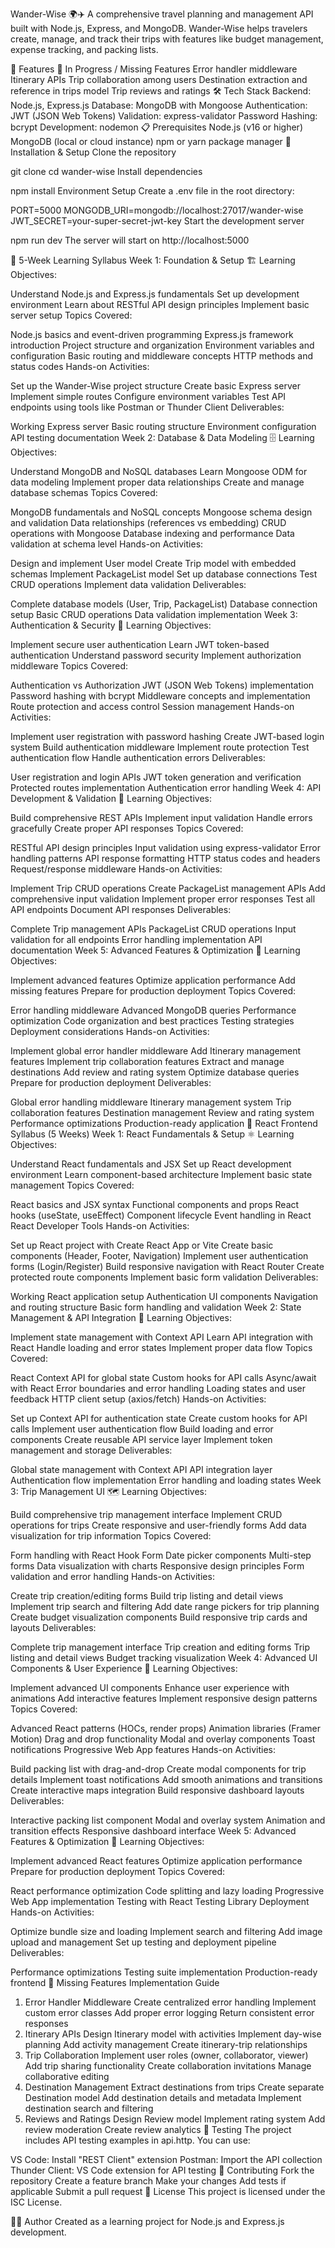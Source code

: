 Wander-Wise 🌍✈️
A comprehensive travel planning and management API built with Node.js, Express, and MongoDB. Wander-Wise helps travelers create, manage, and track their trips with features like budget management, expense tracking, and packing lists.

🚀 Features
🚧 In Progress / Missing Features
Error handler middleware
Itinerary APIs
Trip collaboration among users
Destination extraction and reference in trips model
Trip reviews and ratings
🛠️ Tech Stack
Backend: Node.js, Express.js
Database: MongoDB with Mongoose
Authentication: JWT (JSON Web Tokens)
Validation: express-validator
Password Hashing: bcrypt
Development: nodemon
📋 Prerequisites
Node.js (v16 or higher)
MongoDB (local or cloud instance)
npm or yarn package manager
🚀 Installation & Setup
Clone the repository

git clone <repository-url>
cd wander-wise
Install dependencies

npm install
Environment Setup Create a .env file in the root directory:

PORT=5000
MONGODB_URI=mongodb://localhost:27017/wander-wise
JWT_SECRET=your-super-secret-jwt-key
Start the development server

npm run dev
The server will start on http://localhost:5000

📖 5-Week Learning Syllabus
Week 1: Foundation & Setup 🏗️
Learning Objectives:

Understand Node.js and Express.js fundamentals
Set up development environment
Learn about RESTful API design principles
Implement basic server setup
Topics Covered:

Node.js basics and event-driven programming
Express.js framework introduction
Project structure and organization
Environment variables and configuration
Basic routing and middleware concepts
HTTP methods and status codes
Hands-on Activities:

Set up the Wander-Wise project structure
Create basic Express server
Implement simple routes
Configure environment variables
Test API endpoints using tools like Postman or Thunder Client
Deliverables:

Working Express server
Basic routing structure
Environment configuration
API testing documentation
Week 2: Database & Data Modeling 🗄️
Learning Objectives:

Understand MongoDB and NoSQL databases
Learn Mongoose ODM for data modeling
Implement proper data relationships
Create and manage database schemas
Topics Covered:

MongoDB fundamentals and NoSQL concepts
Mongoose schema design and validation
Data relationships (references vs embedding)
CRUD operations with Mongoose
Database indexing and performance
Data validation at schema level
Hands-on Activities:

Design and implement User model
Create Trip model with embedded schemas
Implement PackageList model
Set up database connections
Test CRUD operations
Implement data validation
Deliverables:

Complete database models (User, Trip, PackageList)
Database connection setup
Basic CRUD operations
Data validation implementation
Week 3: Authentication & Security 🔐
Learning Objectives:

Implement secure user authentication
Learn JWT token-based authentication
Understand password security
Implement authorization middleware
Topics Covered:

Authentication vs Authorization
JWT (JSON Web Tokens) implementation
Password hashing with bcrypt
Middleware concepts and implementation
Route protection and access control
Session management
Hands-on Activities:

Implement user registration with password hashing
Create JWT-based login system
Build authentication middleware
Implement route protection
Test authentication flow
Handle authentication errors
Deliverables:

User registration and login APIs
JWT token generation and verification
Protected routes implementation
Authentication error handling
Week 4: API Development & Validation 📝
Learning Objectives:

Build comprehensive REST APIs
Implement input validation
Handle errors gracefully
Create proper API responses
Topics Covered:

RESTful API design principles
Input validation using express-validator
Error handling patterns
API response formatting
HTTP status codes and headers
Request/response middleware
Hands-on Activities:

Implement Trip CRUD operations
Create PackageList management APIs
Add comprehensive input validation
Implement proper error responses
Test all API endpoints
Document API responses
Deliverables:

Complete Trip management APIs
PackageList CRUD operations
Input validation for all endpoints
Error handling implementation
API documentation
Week 5: Advanced Features & Optimization 🚀
Learning Objectives:

Implement advanced features
Optimize application performance
Add missing features
Prepare for production deployment
Topics Covered:

Error handling middleware
Advanced MongoDB queries
Performance optimization
Code organization and best practices
Testing strategies
Deployment considerations
Hands-on Activities:

Implement global error handler middleware
Add Itinerary management features
Implement trip collaboration features
Extract and manage destinations
Add review and rating system
Optimize database queries
Prepare for production deployment
Deliverables:

Global error handling middleware
Itinerary management system
Trip collaboration features
Destination management
Review and rating system
Performance optimizations
Production-ready application
📖 React Frontend Syllabus (5 Weeks)
Week 1: React Fundamentals & Setup ⚛️
Learning Objectives:

Understand React fundamentals and JSX
Set up React development environment
Learn component-based architecture
Implement basic state management
Topics Covered:

React basics and JSX syntax
Functional components and props
React hooks (useState, useEffect)
Component lifecycle
Event handling in React
React Developer Tools
Hands-on Activities:

Set up React project with Create React App or Vite
Create basic components (Header, Footer, Navigation)
Implement user authentication forms (Login/Register)
Build responsive navigation with React Router
Create protected route components
Implement basic form validation
Deliverables:

Working React application setup
Authentication UI components
Navigation and routing structure
Basic form handling and validation
Week 2: State Management & API Integration 🔄
Learning Objectives:

Implement state management with Context API
Learn API integration with React
Handle loading and error states
Implement proper data flow
Topics Covered:

React Context API for global state
Custom hooks for API calls
Async/await with React
Error boundaries and error handling
Loading states and user feedback
HTTP client setup (axios/fetch)
Hands-on Activities:

Set up Context API for authentication state
Create custom hooks for API calls
Implement user authentication flow
Build loading and error components
Create reusable API service layer
Implement token management and storage
Deliverables:

Global state management with Context API
API integration layer
Authentication flow implementation
Error handling and loading states
Week 3: Trip Management UI 🗺️
Learning Objectives:

Build comprehensive trip management interface
Implement CRUD operations for trips
Create responsive and user-friendly forms
Add data visualization for trip information
Topics Covered:

Form handling with React Hook Form
Date picker components
Multi-step forms
Data visualization with charts
Responsive design principles
Form validation and error handling
Hands-on Activities:

Create trip creation/editing forms
Build trip listing and detail views
Implement trip search and filtering
Add date range pickers for trip planning
Create budget visualization components
Build responsive trip cards and layouts
Deliverables:

Complete trip management interface
Trip creation and editing forms
Trip listing and detail views
Budget tracking visualization
Week 4: Advanced UI Components & User Experience 🎨
Learning Objectives:

Implement advanced UI components
Enhance user experience with animations
Add interactive features
Implement responsive design patterns
Topics Covered:

Advanced React patterns (HOCs, render props)
Animation libraries (Framer Motion)
Drag and drop functionality
Modal and overlay components
Toast notifications
Progressive Web App features
Hands-on Activities:

Build packing list with drag-and-drop
Create modal components for trip details
Implement toast notifications
Add smooth animations and transitions
Create interactive maps integration
Build responsive dashboard layouts
Deliverables:

Interactive packing list component
Modal and overlay system
Animation and transition effects
Responsive dashboard interface
Week 5: Advanced Features & Optimization 🚀
Learning Objectives:

Implement advanced React features
Optimize application performance
Prepare for production deployment
Topics Covered:

React performance optimization
Code splitting and lazy loading
Progressive Web App implementation
Testing with React Testing Library
Deployment
Hands-on Activities:

Optimize bundle size and loading
Implement search and filtering
Add image upload and management
Set up testing and deployment pipeline
Deliverables:

Performance optimizations
Testing suite implementation
Production-ready frontend
🎯 Missing Features Implementation Guide
1. Error Handler Middleware
Create centralized error handling
Implement custom error classes
Add proper error logging
Return consistent error responses
2. Itinerary APIs
Design Itinerary model with activities
Implement day-wise planning
Add activity management
Create itinerary-trip relationships
3. Trip Collaboration
Implement user roles (owner, collaborator, viewer)
Add trip sharing functionality
Create collaboration invitations
Manage collaborative editing
4. Destination Management
Extract destinations from trips
Create separate Destination model
Add destination details and metadata
Implement destination search and filtering
5. Reviews and Ratings
Design Review model
Implement rating system
Add review moderation
Create review analytics
🧪 Testing
The project includes API testing examples in api.http. You can use:

VS Code: Install "REST Client" extension
Postman: Import the API collection
Thunder Client: VS Code extension for API testing
🤝 Contributing
Fork the repository
Create a feature branch
Make your changes
Add tests if applicable
Submit a pull request
📄 License
This project is licensed under the ISC License.

👨‍💻 Author
Created as a learning project for Node.js and Express.js development.

